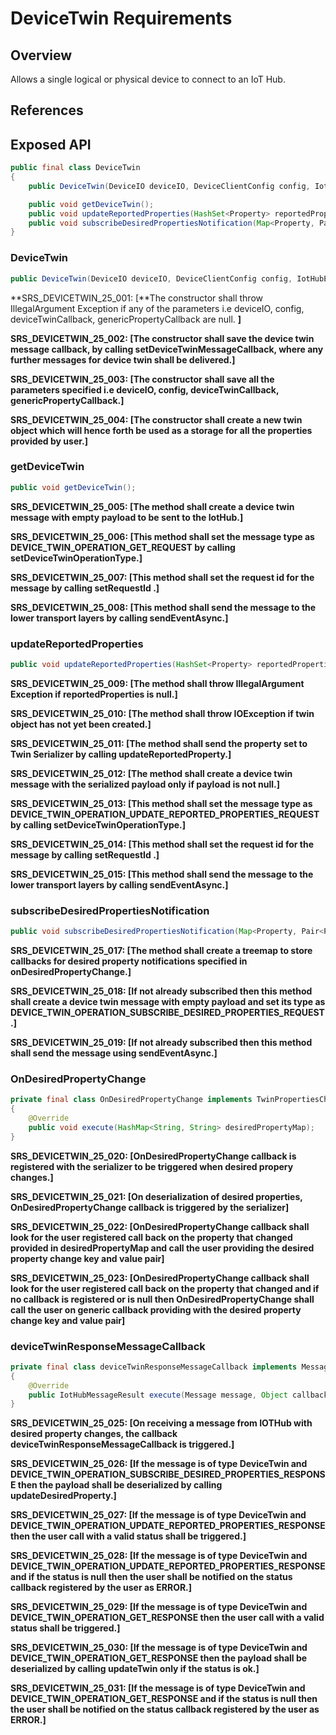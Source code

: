 # DeviceTwin Requirements

## Overview

Allows a single logical or physical device to connect to an IoT Hub.

## References

## Exposed API

```java
public final class DeviceTwin
{
    public DeviceTwin(DeviceIO deviceIO, DeviceClientConfig config, IotHubEventCallback deviceTwinCallback, Object deviceTwinCallbackContext, PropertyCallBack genericPropertyCallback, Object genericPropertyCallbackContext) throws IOException;

    public void getDeviceTwin();
    public void updateReportedProperties(HashSet<Property> reportedProperties) throws IOException;   
    public void subscribeDesiredPropertiesNotification(Map<Property, Pair<PropertyCallBack<String, Object>, Object>> onDesiredPropertyChange) throws IOException;
}
```


### DeviceTwin

```java
public DeviceTwin(DeviceIO deviceIO, DeviceClientConfig config, IotHubEventCallback deviceTwinCallback, Object deviceTwinCallbackContext, PropertyCallBack genericPropertyCallback, Object genericPropertyCallbackContext) throws IOException;
```

**SRS_DEVICETWIN_25_001: [**The constructor shall throw IllegalArgument Exception if any of the parameters i.e deviceIO, config, deviceTwinCallback, genericPropertyCallback are null. **]**

**SRS_DEVICETWIN_25_002: [**The constructor shall save the device twin message callback, by calling setDeviceTwinMessageCallback, where any further messages for device twin shall be delivered.**]**

**SRS_DEVICETWIN_25_003: [**The constructor shall save all the parameters specified i.e deviceIO, config, deviceTwinCallback, genericPropertyCallback.**]**

**SRS_DEVICETWIN_25_004: [**The constructor shall create a new twin object which will hence forth be used as a storage for all the properties provided by user.**]**


### getDeviceTwin

```java
public void getDeviceTwin();
```

**SRS_DEVICETWIN_25_005: [**The method shall create a device twin message with empty payload to be sent to the IotHub.**]**  

**SRS_DEVICETWIN_25_006: [**This method shall set the message type as DEVICE_TWIN_OPERATION_GET_REQUEST by calling setDeviceTwinOperationType.**]**

**SRS_DEVICETWIN_25_007: [**This method shall set the request id for the message by calling setRequestId .**]**

**SRS_DEVICETWIN_25_008: [**This method shall send the message to the lower transport layers by calling sendEventAsync.**]**


### updateReportedProperties

```java
public void updateReportedProperties(HashSet<Property> reportedProperties) throws IOException;
```

**SRS_DEVICETWIN_25_009: [**The method shall throw IllegalArgument Exception if reportedProperties is null.**]**

**SRS_DEVICETWIN_25_010: [**The method shall throw IOException if twin object has not yet been created.**]**

**SRS_DEVICETWIN_25_011: [**The method shall send the property set to Twin Serializer by calling updateReportedProperty.**]**

**SRS_DEVICETWIN_25_012: [**The method shall create a device twin message with the serialized payload only if payload is not null.**]**

**SRS_DEVICETWIN_25_013: [**This method shall set the message type as DEVICE_TWIN_OPERATION_UPDATE_REPORTED_PROPERTIES_REQUEST by calling setDeviceTwinOperationType.**]**

**SRS_DEVICETWIN_25_014: [**This method shall set the request id for the message by calling setRequestId .**]**

**SRS_DEVICETWIN_25_015: [**This method shall send the message to the lower transport layers by calling sendEventAsync.**]**


### subscribeDesiredPropertiesNotification

```java
public void subscribeDesiredPropertiesNotification(Map<Property, Pair<PropertyCallBack<String, Object>, Object>> onDesiredPropertyChange) throws IOException;
```

**SRS_DEVICETWIN_25_017: [**The method shall create a treemap to store callbacks for desired property notifications specified in onDesiredPropertyChange.**]**

**SRS_DEVICETWIN_25_018: [**If not already subscribed then this method shall create a device twin message with empty payload and set its type as DEVICE_TWIN_OPERATION_SUBSCRIBE_DESIRED_PROPERTIES_REQUEST.**]**

**SRS_DEVICETWIN_25_019: [**If not already subscribed then this method shall send the message using sendEventAsync.**]**


### OnDesiredPropertyChange

```java
private final class OnDesiredPropertyChange implements TwinPropertiesChangeCallback
{
    @Override
    public void execute(HashMap<String, String> desiredPropertyMap);
}
```

**SRS_DEVICETWIN_25_020: [**OnDesiredPropertyChange callback is registered with the serializer to be triggered when desired propery changes.**]**

**SRS_DEVICETWIN_25_021: [**On deserialization of desired properties, OnDesiredPropertyChange callback is triggered by the serializer**]**

**SRS_DEVICETWIN_25_022: [**OnDesiredPropertyChange callback shall look for the user registered call back on the property that changed provided in desiredPropertyMap and call the user providing the desired property change key and value pair**]**

**SRS_DEVICETWIN_25_023: [**OnDesiredPropertyChange callback shall look for the user registered call back on the property that changed and if no callback is registered or is null then OnDesiredPropertyChange shall call the user on generic callback providing with the desired property change key and value pair**]**

### deviceTwinResponseMessageCallback

```java
private final class deviceTwinResponseMessageCallback implements MessageCallback
{
    @Override
    public IotHubMessageResult execute(Message message, Object callbackContext);
}
```

**SRS_DEVICETWIN_25_025: [**On receiving a message from IOTHub with desired property changes, the callback deviceTwinResponseMessageCallback is triggered.**]**

**SRS_DEVICETWIN_25_026: [**If the message is of type DeviceTwin and DEVICE_TWIN_OPERATION_SUBSCRIBE_DESIRED_PROPERTIES_RESPONSE then the payload shall be deserialized by calling updateDesiredProperty.**]**

**SRS_DEVICETWIN_25_027: [**If the message is of type DeviceTwin and DEVICE_TWIN_OPERATION_UPDATE_REPORTED_PROPERTIES_RESPONSE then the user call with a valid status shall be triggered.**]**

**SRS_DEVICETWIN_25_028: [**If the message is of type DeviceTwin and DEVICE_TWIN_OPERATION_UPDATE_REPORTED_PROPERTIES_RESPONSE and if the status is null then the user shall be notified on the status callback registered by the user as ERROR.**]**

**SRS_DEVICETWIN_25_029: [**If the message is of type DeviceTwin and DEVICE_TWIN_OPERATION_GET_RESPONSE then the user call with a valid status shall be triggered.**]**

**SRS_DEVICETWIN_25_030: [**If the message is of type DeviceTwin and DEVICE_TWIN_OPERATION_GET_RESPONSE then the payload shall be deserialized by calling updateTwin only if the status is ok.**]**

**SRS_DEVICETWIN_25_031: [**If the message is of type DeviceTwin and DEVICE_TWIN_OPERATION_GET_RESPONSE and if the status is null then the user shall be notified on the status callback registered by the user as ERROR.**]**


